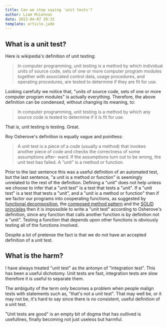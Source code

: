 ```yaml
---
title: Can we stop saying 'unit tests'?
author: Liam McLennan
date: 2013-04-07 20:32
template: article.jade
---
```


What is a unit test?
--------------------

Here is wikipedia's definition of unit testing:

> In computer programming, unit testing is a method by which individual units of source code, sets of one or more computer program modules together with associated control data, usage procedures, and operating procedures, are tested to determine if they are fit for use.

Looking carefully we notice that, "units of source code, sets of one or more computer program modules" is actually everything. Therefore, the above definition can be condensed, without changing its meaning, to:

> In computer programming, unit testing is a method by which any source code is tested to determine if it is fit for use.

That is, unit testing is testing. Great.

Roy Osherove's definition is equally vague and pointless:

> A unit test is a piece of a code (usually a method) that invokes another
piece of code and checks the correctness of some assumptions after-
ward. If the assumptions turn out to be wrong, the unit test has failed.
A “unit” is a method or function.

Prior to the last sentence this was a useful definition of an automated test, but the last sentence, "a unit is a method or function" is seemingly unrelated to the rest of the definition. Defining a "unit" does not help unless we choose to infer that a "unit test" is a test that tests a "unit". If a "unit test" is a test that tests a "unit", and a "unit is a method or function" then if we factor our programs into cooperating functions, as suggested by [functional decomposition](http://en.wikipedia.org/wiki/Decomposition_%28computer_science%29), the [composed method pattern](http://c2.com/ppr/wiki/WikiPagesAboutRefactoring/ComposedMethod.html) and the [SOLID principles](http://en.wikipedia.org/wiki/SOLID_%28object-oriented_design%29) then it is impossible to write a "unit test" according to Osherove's definition, since any function that calls another function is by definition not a "unit". Testing a function that depends upon other functions is obviously testing all of the functions involved. 

Despite a lot of pretense the fact is that we do not have an accepted definition of a unit test. 

What is the harm?
-----------------

I have always treated "unit test" as the antonyn of "integration test". This has been a useful dichotomy. Unit tests are fast, integration tests are slow therefore it is useful to separate them. 

The ambiguity of the term only becomes a problem when people malign tests with statements such as, "that's not a unit test". That may well be, or it may not be, it's hard to say since there is no consistent, useful definition of a unit test.

"Unit tests are good" is an empty bit of dogma that has outlived is usefullnes, finally becoming not just useless but harmful. 